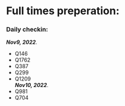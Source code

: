 # Full times preperation: 

### Daily checkin:  
***Nov9, 2022***.
 - Q146 
 - Q1762
 - Q387 
 - Q299 
 - Q1209  
***Nov10, 2022***.
 - Q981 
 - Q704 
